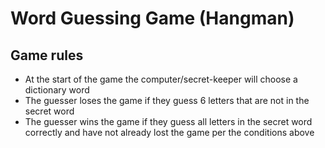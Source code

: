 # Word Guessing Game (Hangman)

## Game rules
- At the start of the game the computer/secret-keeper will choose a dictionary word
- The guesser loses the game if they guess 6 letters that are not in the secret word
- The guesser wins the game if they guess all letters in the secret word correctly and have
not already lost the game per the conditions above



